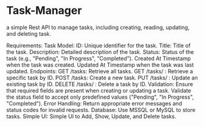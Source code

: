 # Task-Manager
a simple Rest API to manage tasks, including creating, reading, updating, and deleting task.

Requirements:
Task Model:
ID: Unique
 identifier for the task.
Title: Title of the task.
Description: Detailed description of the task.
Status: Status of the task (e.g., "Pending", "In Progress", "Completed").
Created At Timestamp when the task was created.
Updated At Timestamp when the task was last updated.
Endpoints:
GET /tasks: Retrieve all tasks.
GET /tasks/
: Retrieve a specific task by ID.
POST /tasks: Create a new task.
PUT /tasks/
: Update an existing task by ID.
DELETE /tasks/
: Delete a task by ID.
Validation:
Ensure that required fields are present when creating or updating a task.
Validate the status field to accept only predefined values ("Pending", "In Progress", "Completed").
Error Handling:
Return appropriate error messages and status codes for invalid requests.
Database:
Use MSSQL or MySQL to store tasks.
Simple UI:
Simple UI to Add, Show, Update, and Delete tasks.

